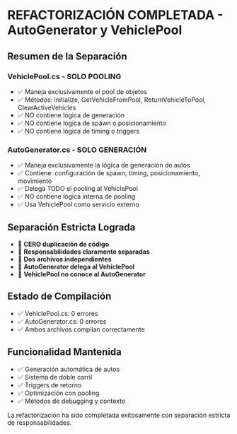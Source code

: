 # REFACTORIZACIÓN COMPLETADA - AutoGenerator y VehiclePool

## Resumen de la Separación

### VehiclePool.cs - SOLO POOLING
- ✅ Maneja exclusivamente el pool de objetos
- ✅ Métodos: Initialize, GetVehicleFromPool, ReturnVehicleToPool, ClearActiveVehicles
- ✅ NO contiene lógica de generación
- ✅ NO contiene lógica de spawn o posicionamiento
- ✅ NO contiene lógica de timing o triggers

### AutoGenerator.cs - SOLO GENERACIÓN
- ✅ Maneja exclusivamente la lógica de generación de autos
- ✅ Contiene: configuración de spawn, timing, posicionamiento, movimiento
- ✅ Delega TODO el pooling al VehiclePool
- ✅ NO contiene lógica interna de pooling
- ✅ Usa VehiclePool como servicio externo

## Separación Estricta Lograda
- 🎯 **CERO duplicación de código**
- 🎯 **Responsabilidades claramente separadas**
- 🎯 **Dos archivos independientes**
- 🎯 **AutoGenerator delega al VehiclePool**
- 🎯 **VehiclePool no conoce al AutoGenerator**

## Estado de Compilación
- ✅ VehiclePool.cs: 0 errores
- ✅ AutoGenerator.cs: 0 errores
- ✅ Ambos archivos compilan correctamente

## Funcionalidad Mantenida
- ✅ Generación automática de autos
- ✅ Sistema de doble carril
- ✅ Triggers de retorno
- ✅ Optimización con pooling
- ✅ Métodos de debugging y contexto

La refactorización ha sido completada exitosamente con separación estricta de responsabilidades.
